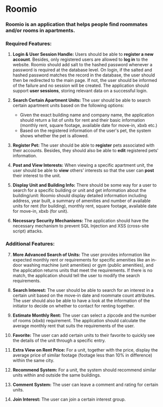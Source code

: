 # Roomio

### Roomio is an application that helps people find roommates and/or rooms in apartments.

### Required Features:

1. **Login & User Session Handle:** Users should be able to **register a new account**. Besides, only registered users are allowed to **log in** to the website. Roomio should add salt to the hashed password whenever a password is required at the database level. On login, if the salted and hashed password matches the record in the database, the user should then be redirected to the main page. If not, the user should be informed of the failure and no session will be created. The application should support **user sessions**, storing relevant data on a successful login.

2. **Search Certain Apartment Units:** The user should be able to search certain apartment units based on the following options:
   - Given the exact building name and company name, the application should return a list of units for rent and their basic information (monthly rent, square footage, available date for move-in, xbxb etc.)
   - Based on the registered information of the user's pet, the system shows whether the pet is allowed.

3. **Register Pet:** The user should be able to **register** pets associated with their accounts. Besides, they should also be able to **edit** registered pets' information.

4. **Post and View Interests:** When viewing a specific apartment unit, the user should be able to **view** others’ interests so that the user can **post** their interest to the unit.

5. **Display Unit and Building Info:** There should be some way for a user to search for a specific building or unit and get information about the building/unit: Roomio should display detailed information including address, year built, a summary of amenities and number of available units for rent (for building), monthly rent, square footage, available date for move-in, xbxb (for unit).

6. **Necessary Security Mechanisms:** The application should have the necessary mechanism to prevent SQL Injection and XSS (cross-site script) attacks.

### Additional Features:

7. **More Advanced Search of Units:** The user provides information like expected monthly rent or requirements for specific amenities like an in-door washing machine (unit amenities) or gym (public amenities), and the application returns units that meet the requirements. If there is no match, the application should tell the user to modify the search requirements.

8. **Search Interest:** The user should be able to search for an interest in a certain unit based on the move-in date and roommate count attributes. The user should also be able to have a look at the information of the initiator to decide on whether to contact for renting together.

9. **Estimate Monthly Rent:** The user can select a zipcode and the number of rooms (xbxb) requirement. The application should calculate the average monthly rent that suits the requirements of the user.

10. **Favorite:** The user can add certain units to their favorite to quickly see the details of the unit through a specific entry.

11. **Extra View on Rent Price:** For a unit, together with the price, display the average price of similar footage (footage less than 10% in difference) within the same city.

12. **Recommend System:** For a unit, the system should recommend similar units within and outside the same buildings.

13. **Comment System:** The user can leave a comment and rating for certain units.

14. **Join Interest:** The user can join a certain interest group.
